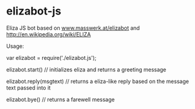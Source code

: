 elizabot-js
===========

Eliza JS bot based on www.masswerk.at/elizabot and http://en.wikipedia.org/wiki/ELIZA

Usage:

var elizabot = require('./elizabot.js');

elizabot.start()          // initializes eliza and returns a greeting message

elizabot.reply(msgtext)   // returns a eliza-like reply based on the message text passed into it

elizabot.bye()            // returns a farewell message